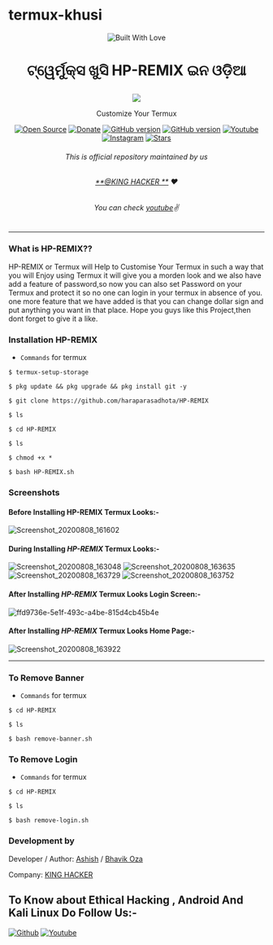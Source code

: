 # termux-khusi
<p align="center"><a><img title="Built With Love" src="https://forthebadge.com/images/badges/built-for-android.svg"> </a>

# <p align="center">ଟ୍ୱେର୍ମୁକ୍ସ ଖୁସି HP-REMIX ଇନ ଓଡ଼ିଆ 
<p align="center">
  <img src="https://user-images.githubusercontent.com/64035221/89707674-0fb00a00-d98e-11ea-95c7-43000838eb1d.jpg">
</p>
<p align="center">Customize Your Termux
<p align="center">
<a href="https://github.com/haraparasadhota"><img title="Open Source" src="https://img.shields.io/badge/Open%20Source-%E2%99%A5-red" ></a>
 <a href="https://paypal.me/bhavikoza"><img title="Donate" src="https://img.shields.io/badge/Donate-PayPal-blue" ></a>
 <a href="https://github.com/haraparasadhota/Termux-Megapackage"><img title="GitHub version" src="https://d25lcipzij17d.cloudfront.net/badge.svg?id=gh&type=6&v=1.0.0&x2=0" ></a>
<a href="https://github.com/haraparasadhota"><img title="GitHub version" src="https://img.shields.io/github/license/haraparasadhota/HP-REMIX?color=Brightgree" ></a>
 <a href="https://youtube.com/haraparasadhota"><img alt="Youtube" src="https://img.shields.io/badge/Youtube-Bhavik Tutorials-green"/></a>
 <a href="https://instagram.com/haraprasad hota"><img alt="Instagram" src="https://img.shields.io/badge/Instagram-Haraprasad-Hota-ff69b4"/></a>
 <a href="https://github.com/haraparasadhota"><img title="Stars" src="https://img.shields.io/github/stars/haraparasadhota/HP-REMIX?style=social" ></a>
</p>

###### <p align="center">*This is official repository maintained by us*
###### <p align="center"> *[**@KING HACKER **](https://www.instagram.com/bhavik_tutorials/) ❤️*
###### <p align="center"> *You can check [youtube](https://youtube.com/haraparasadhota)✌*
---
### What is HP-REMIX??
HP-REMIX or Termux will Help to Customise Your Termux in such a way that you will Enjoy using Termux it will give you a morden look and we also have add a feature of password,so now you can also set Password on your Termux and protect it so no one can login in your termux in absence of you.
one more feature that we have added is that you can change dollar sign and put anything you want in that place.
Hope you guys like this Project,then dont forget to give it a like.
### Installation HP-REMIX
* `Commands` for termux
```
$ termux-setup-storage
  
$ pkg update && pkg upgrade && pkg install git -y

$ git clone https://github.com/haraparasadhota/HP-REMIX

$ ls

$ cd HP-REMIX

$ ls

$ chmod +x *

$ bash HP-REMIX.sh
```
### Screenshots

#### Before Installing HP-REMIX Termux Looks:-

![Screenshot_20200808_161602](https://user-images.githubusercontent.com/64035221/89708658-86510580-d996-11ea-9739-aae202ce3ee2.jpg)


#### During Installing _HP-REMIX_ Termux Looks:-

![Screenshot_20200808_163048](https://user-images.githubusercontent.com/64035221/89708731-3888cd00-d997-11ea-8e3d-b4709b7698c0.jpg)
![Screenshot_20200808_163635](https://user-images.githubusercontent.com/64035221/89708732-39b9fa00-d997-11ea-9eb1-4f8fbe81d986.jpg)
![Screenshot_20200808_163729](https://user-images.githubusercontent.com/64035221/89708733-3a529080-d997-11ea-8c6a-ce5e4d39b282.jpg)
![Screenshot_20200808_163752](https://user-images.githubusercontent.com/64035221/89708734-3a529080-d997-11ea-8e10-e09e358586ca.jpg)

#### After Installing _HP-REMIX_ Termux Looks Login Screen:-


![ffd9736e-5e1f-493c-a4be-815d4cb45b4e](https://user-images.githubusercontent.com/69382688/89712145-91169500-d9ac-11ea-9a45-de875097a7c9.jpg)
#### After Installing _HP-REMIX_ Termux Looks Home Page:-

![Screenshot_20200808_163922](https://user-images.githubusercontent.com/64035221/89708696-f495c800-d996-11ea-87be-76902f58c1ca.jpg)
***
### To Remove Banner
* `Commands` for termux
```
$ cd HP-REMIX

$ ls

$ bash remove-banner.sh
```
### To Remove Login
* `Commands` for termux
```
$ cd HP-REMIX

$ ls

$ bash remove-login.sh
```
### Development by

Developer / Author: [Ashish]() / [Bhavik Oza](https://github.com/haraparasadhota/)

Company: [KING HACKER](https://www.youtube.com/haraparasadhota)

## To Know about Ethical Hacking , Android And Kali Linux Do Follow Us:-

[![Github](https://github.frapsoft.com/social/github.png)](https://github.com/haraparasadhota/)
[![Youtube](https://www.youtube.com/haraparasadhota)](https://user-images.githubusercontent.com/64035221/89710200-6f161600-d99e-11ea-9bee-0891b79f7865.png)
